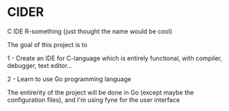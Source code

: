 # CIDER
C IDE R-something (just thought the name would be cool)

The goal of this project is to 

1 - Create an IDE for C-language which is entirely functional, with compiler, debugger, text editor...

2 - Learn to use Go programming language



The entirerity of the project will be done in Go (except maybe the configuration files), and I'm using fyne for the user interface
